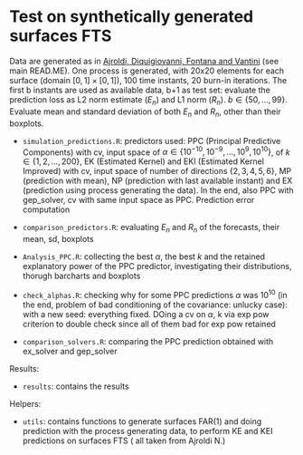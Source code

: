 # **Test on synthetically generated surfaces FTS**

Data are generated as in [Ajroldi, Diquigiovanni, Fontana and Vantini](#ref-ajroldi) (see main READ.ME). One process is generated, with 20x20 elements for each surface (domain $[0,1]\times [0,1]$), 100 time instants, 20 burn-in iterations. The first b instants are used as available data, b+1 as test set: evaluate the prediction loss as L2 norm estimate ($E_n$) and L1 norm ($R_n$). $b \in \{50, \dots, 99\}$. Evaluate mean and standard deviation of both $E_n$ and $R_n$, other than their boxplots. 

-   `simulation_predictions.R`: predictors used: PPC (Principal Predictive Components) with cv, input space of $\alpha \in \{10^{-10}, 10^{-9},\dots,10^{9},10^{10}\}$, of $k \in \{1,2,\dots,200\}$, EK (Estimated Kernel) and EKI (Estimated Kernel Improved) with cv, input space of number of directions $\{2,3,4,5,6\}$, MP (prediction with mean), NP (prediction with last available instant) and EX (prediction using process generating the data). In the end, also PPC with gep_solver, cv with same input space as PPC. Prediction error computation

-   `comparison_predictors.R`: evaluating $E_n$ and $R_n$ of the forecasts, their mean, sd, boxplots

-   `Analysis_PPC.R`: collecting the best $\alpha$, the best $k$ and the retained explanatory power of the PPC predictor, investigating their distributions, thorugh barcharts and boxplots

-   `check_alphas.R`: checking why for some PPC predictions $\alpha$ was $10^{10}$ (in the end, problem of bad conditioning of the covariance: unlucky case): with a new seed: everything fixed. DOing a cv on $\alpha$, k via exp pow criterion to double check since all of them bad for exp pow retained

-   `comparison_solvers.R`: comparing the PPC prediction obtained with ex_solver and gep_solver




Results:

-   `results`: contains the results

Helpers:

-   `utils`: contains functions to generate surfaces FAR(1) and doing prediction with the process generating data, to perform KE and KEI predictions on surfaces FTS ( all taken from Ajroldi N.)
